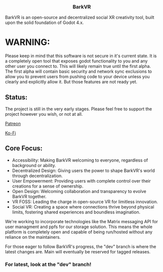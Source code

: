 <div align="center">
  <h3><strong>BarkVR</strong></h3>
</div>

BarkVR is an open-source and decentralized social XR creativity tool, built upon the solid foundation of Godot 4.x.

# WARNING:

Please keep in mind that this software is not secure in it's current state. It is a completely open tool that exposes
godot functionality to you and any other user you connect to. This will likely remain true until the first alpha. The
first alpha will contain basic security and network sync exclusions to allow you to prevent users from pushing code
to your device unless you clearly and explicitly allow it. But those features are not ready yet.

## Status:
The project is still in the very early stages. Please feel free to support the project however you wish, or not at all.

[Patreon](https://www.patreon.com/pupperdev)

[Ko-Fi](https://ko-fi.com/zodiepupper)

## Core Focus:
- Accessibility: Making BarkVR welcoming to everyone, regardless of background or ability.
- Decentralized Design: Giving users the power to shape BarkVR's world through decentralization.
- User Empowerment: Providing users with complete control over their creations for a sense of ownership.
- Open Design: Welcoming collaboration and transparency to evolve BarkVR together.
- VR FOSS: Leading the charge in open-source VR for limitless innovation.
- Social VR: Creating a space where connections thrive beyond physical limits, fostering shared experiences and boundless imagination.

We're working to incorporate technologies like the Matrix messaging API for user managment and ppfs for our storage solution.
This means the whole platform is completely open and capable of being run/hosted without any reliance on the maintainers.

For those eager to follow BarkVR's progress, the "dev" branch is where the latest changes are. Main will eventually be reserved for tagged releases.

### For latest, look at the "dev" branch!
